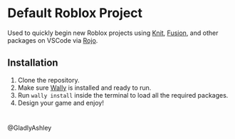 # Default Roblox Project

Used to quickly begin new Roblox projects using [Knit](https://github.com/Sleitnick/Knit), [Fusion](https://elttob.uk/Fusion/0.2/), and other packages on VSCode via [Rojo](https://github.com/rojo-rbx/rojo). 

## Installation

1. Clone the repository.
2. Make sure [Wally](https://wally.run) is installed and ready to run.
3. Run ```wally install``` inside the terminal to load all the required packages. 
4. Design your game and enjoy!

#

@GladlyAshley
